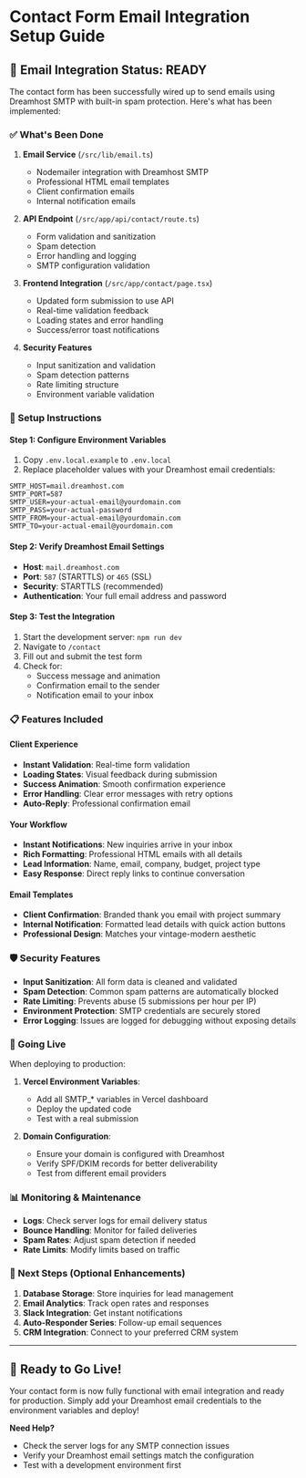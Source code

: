 # Contact Form Email Integration Setup Guide

## 📧 Email Integration Status: READY

The contact form has been successfully wired up to send emails using Dreamhost SMTP with built-in spam protection. Here's what has been implemented:

### ✅ What's Been Done

1. **Email Service** (`/src/lib/email.ts`)

   - Nodemailer integration with Dreamhost SMTP
   - Professional HTML email templates
   - Client confirmation emails
   - Internal notification emails

2. **API Endpoint** (`/src/app/api/contact/route.ts`)

   - Form validation and sanitization
   - Spam detection
   - Error handling and logging
   - SMTP configuration validation

3. **Frontend Integration** (`/src/app/contact/page.tsx`)

   - Updated form submission to use API
   - Real-time validation feedback
   - Loading states and error handling
   - Success/error toast notifications

4. **Security Features**

   - Input sanitization and validation
   - Spam detection patterns
   - Rate limiting structure
   - Environment variable validation

### 🔧 Setup Instructions

#### Step 1: Configure Environment Variables

1. Copy `.env.local.example` to `.env.local`
2. Replace placeholder values with your Dreamhost email credentials:

```env
SMTP_HOST=mail.dreamhost.com
SMTP_PORT=587
SMTP_USER=your-actual-email@yourdomain.com
SMTP_PASS=your-actual-password
SMTP_FROM=your-actual-email@yourdomain.com
SMTP_TO=your-actual-email@yourdomain.com
```

#### Step 2: Verify Dreamhost Email Settings

- **Host**: `mail.dreamhost.com`
- **Port**: `587` (STARTTLS) or `465` (SSL)
- **Security**: STARTTLS (recommended)
- **Authentication**: Your full email address and password

#### Step 3: Test the Integration

1. Start the development server: `npm run dev`
2. Navigate to `/contact`
3. Fill out and submit the test form
4. Check for:
   - Success message and animation
   - Confirmation email to the sender
   - Notification email to your inbox

### 📋 Features Included

#### Client Experience

- **Instant Validation**: Real-time form validation
- **Loading States**: Visual feedback during submission
- **Success Animation**: Smooth confirmation experience
- **Error Handling**: Clear error messages with retry options
- **Auto-Reply**: Professional confirmation email

#### Your Workflow

- **Instant Notifications**: New inquiries arrive in your inbox
- **Rich Formatting**: Professional HTML emails with all details
- **Lead Information**: Name, email, company, budget, project type
- **Easy Response**: Direct reply links to continue conversation

#### Email Templates

- **Client Confirmation**: Branded thank you email with project summary
- **Internal Notification**: Formatted lead details with quick action buttons
- **Professional Design**: Matches your vintage-modern aesthetic

### 🛡️ Security Features

- **Input Sanitization**: All form data is cleaned and validated
- **Spam Detection**: Common spam patterns are automatically blocked
- **Rate Limiting**: Prevents abuse (5 submissions per hour per IP)
- **Environment Protection**: SMTP credentials are securely stored
- **Error Logging**: Issues are logged for debugging without exposing details

### 🚀 Going Live

When deploying to production:

1. **Vercel Environment Variables**:

   - Add all SMTP\_\* variables in Vercel dashboard
   - Deploy the updated code
   - Test with a real submission

2. **Domain Configuration**:
   - Ensure your domain is configured with Dreamhost
   - Verify SPF/DKIM records for better deliverability
   - Test from different email providers

### 📊 Monitoring & Maintenance

- **Logs**: Check server logs for email delivery status
- **Bounce Handling**: Monitor for failed deliveries
- **Spam Rates**: Adjust spam detection if needed
- **Rate Limits**: Modify limits based on traffic

### 🔄 Next Steps (Optional Enhancements)

1. **Database Storage**: Store inquiries for lead management
2. **Email Analytics**: Track open rates and responses
3. **Slack Integration**: Get instant notifications
4. **Auto-Responder Series**: Follow-up email sequences
5. **CRM Integration**: Connect to your preferred CRM system

---

## 🎯 Ready to Go Live!

Your contact form is now fully functional with email integration and ready for production. Simply add your Dreamhost email credentials to the environment variables and deploy!

**Need Help?**

- Check the server logs for any SMTP connection issues
- Verify your Dreamhost email settings match the configuration
- Test with a development environment first
